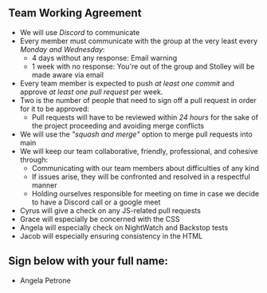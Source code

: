 ## Team Working Agreement
- We will use *Discord* to communicate
- Every member must communicate with the group at the very least every *Monday and Wednesday*:
  - 4 days without any response: Email warning
  - 1 week with no response: You're out of the group and Stolley will be made aware via email
- Every team member is expected to push *at least one commit* and approve *at least one pull request* per week.  
- Two is the number of people that need to sign off a pull request in order for it to be approved:
  - Pull requests will have to be reviewed within *24 hours* for the sake of the project proceeding and avoiding merge conflicts
- We will use the *"squash and merge"* option to merge pull requests into main
- We will keep our team collaborative, friendly, professional, and cohesive through:
  - Communicating with our team members about difficulties of any kind
  - If issues arise, they will be confronted and resolved in a respectful manner
  - Holding ourselves responsible for meeting on time in case we decide to have a Discord call or a google meet
- Cyrus will give a check on any JS-related pull requests
- Grace will especially be concerned with the CSS
- Angela will especially check on NightWatch and Backstop tests
- Jacob will especially ensuring consistency in the HTML

## Sign below with your full name:
- Angela Petrone
